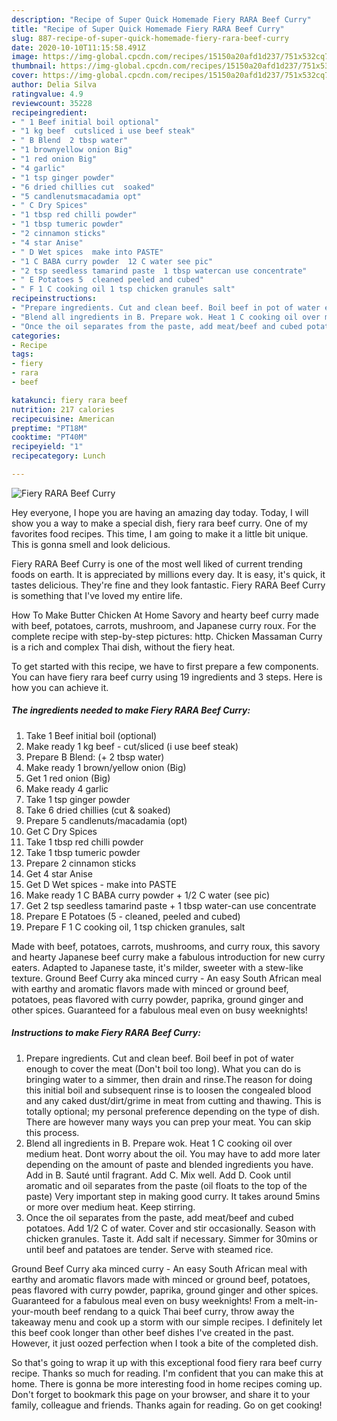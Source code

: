```yaml
---
description: "Recipe of Super Quick Homemade Fiery RARA Beef Curry"
title: "Recipe of Super Quick Homemade Fiery RARA Beef Curry"
slug: 887-recipe-of-super-quick-homemade-fiery-rara-beef-curry
date: 2020-10-10T11:15:58.491Z
image: https://img-global.cpcdn.com/recipes/15150a20afd1d237/751x532cq70/fiery-rara-beef-curry-recipe-main-photo.jpg
thumbnail: https://img-global.cpcdn.com/recipes/15150a20afd1d237/751x532cq70/fiery-rara-beef-curry-recipe-main-photo.jpg
cover: https://img-global.cpcdn.com/recipes/15150a20afd1d237/751x532cq70/fiery-rara-beef-curry-recipe-main-photo.jpg
author: Delia Silva
ratingvalue: 4.9
reviewcount: 35228
recipeingredient:
- " 1 Beef initial boil optional"
- "1 kg beef  cutsliced i use beef steak"
- " B Blend  2 tbsp water"
- "1 brownyellow onion Big"
- "1 red onion Big"
- "4 garlic"
- "1 tsp ginger powder"
- "6 dried chillies cut  soaked"
- "5 candlenutsmacadamia opt"
- " C Dry Spices"
- "1 tbsp red chilli powder"
- "1 tbsp tumeric powder"
- "2 cinnamon sticks"
- "4 star Anise"
- " D Wet spices  make into PASTE"
- "1 C BABA curry powder  12 C water see pic"
- "2 tsp seedless tamarind paste  1 tbsp watercan use concentrate"
- " E Potatoes 5  cleaned peeled and cubed"
- " F 1 C cooking oil 1 tsp chicken granules salt"
recipeinstructions:
- "Prepare ingredients. Cut and clean beef. Boil beef in pot of water enough to cover the meat (Don&#39;t boil too long). What you can do is bringing water to a simmer, then drain and rinse.The reason for doing this initial boil and subsequent rinse is to loosen the congealed blood and any caked dust/dirt/grime in meat from cutting and thawing. This is totally optional; my personal preference depending on the type of dish. There are however many ways you can prep your meat. You can skip this process."
- "Blend all ingredients in B. Prepare wok. Heat 1 C cooking oil over medium heat. Dont worry about the oil. You may have to add more later depending on the amount of paste and blended ingredients you have. Add in B. Sauté until fragrant. Add C. Mix well. Add D. Cook until aromatic and oil separates from the paste (oil floats to the top of the paste) Very important step in making good curry. It takes around 5mins or more over medium heat. Keep stirring."
- "Once the oil separates from the paste, add meat/beef and cubed potatoes. Add 1/2 C of water. Cover and stir occasionally. Season with chicken granules. Taste it. Add salt if necessary. Simmer for 30mins or until beef and patatoes are tender. Serve with steamed rice."
categories:
- Recipe
tags:
- fiery
- rara
- beef

katakunci: fiery rara beef 
nutrition: 217 calories
recipecuisine: American
preptime: "PT18M"
cooktime: "PT40M"
recipeyield: "1"
recipecategory: Lunch

---
```



![Fiery RARA Beef Curry](https://img-global.cpcdn.com/recipes/15150a20afd1d237/751x532cq70/fiery-rara-beef-curry-recipe-main-photo.jpg)

Hey everyone, I hope you are having an amazing day today. Today, I will show you a way to make a special dish, fiery rara beef curry. One of my favorites food recipes. This time, I am going to make it a little bit unique. This is gonna smell and look delicious.

Fiery RARA Beef Curry is one of the most well liked of current trending foods on earth. It is appreciated by millions every day. It is easy, it's quick, it tastes delicious. They're fine and they look fantastic. Fiery RARA Beef Curry is something that I've loved my entire life.

How To Make Butter Chicken At Home Savory and hearty beef curry made with beef, potatoes, carrots, mushroom, and Japanese curry roux. For the complete recipe with step-by-step pictures: http. Chicken Massaman Curry is a rich and complex Thai dish, without the fiery heat.


To get started with this recipe, we have to first prepare a few components. You can have fiery rara beef curry using 19 ingredients and 3 steps. Here is how you can achieve it.

<!--inarticleads1-->

##### The ingredients needed to make Fiery RARA Beef Curry:

1. Take  1 Beef initial boil (optional)
1. Make ready 1 kg beef - cut/sliced (i use beef steak)
1. Prepare  B Blend: (+ 2 tbsp water)
1. Make ready 1 brown/yellow onion (Big)
1. Get 1 red onion (Big)
1. Make ready 4 garlic
1. Take 1 tsp ginger powder
1. Take 6 dried chillies (cut &amp; soaked)
1. Prepare 5 candlenuts/macadamia (opt)
1. Get  C Dry Spices
1. Take 1 tbsp red chilli powder
1. Take 1 tbsp tumeric powder
1. Prepare 2 cinnamon sticks
1. Get 4 star Anise
1. Get  D Wet spices - make into PASTE
1. Make ready 1 C BABA curry powder + 1/2 C water (see pic)
1. Get 2 tsp seedless tamarind paste + 1 tbsp water-can use concentrate
1. Prepare  E Potatoes (5 - cleaned, peeled and cubed)
1. Prepare  F 1 C cooking oil, 1 tsp chicken granules, salt


Made with beef, potatoes, carrots, mushrooms, and curry roux, this savory and hearty Japanese beef curry make a fabulous introduction for new curry eaters. Adapted to Japanese taste, it&#39;s milder, sweeter with a stew-like texture. Ground Beef Curry aka minced curry - An easy South African meal with earthy and aromatic flavors made with minced or ground beef, potatoes, peas flavored with curry powder, paprika, ground ginger and other spices. Guaranteed for a fabulous meal even on busy weeknights! 

<!--inarticleads2-->

##### Instructions to make Fiery RARA Beef Curry:

1. Prepare ingredients. Cut and clean beef. Boil beef in pot of water enough to cover the meat (Don&#39;t boil too long). What you can do is bringing water to a simmer, then drain and rinse.The reason for doing this initial boil and subsequent rinse is to loosen the congealed blood and any caked dust/dirt/grime in meat from cutting and thawing. This is totally optional; my personal preference depending on the type of dish. There are however many ways you can prep your meat. You can skip this process.
1. Blend all ingredients in B. Prepare wok. Heat 1 C cooking oil over medium heat. Dont worry about the oil. You may have to add more later depending on the amount of paste and blended ingredients you have. Add in B. Sauté until fragrant. Add C. Mix well. Add D. Cook until aromatic and oil separates from the paste (oil floats to the top of the paste) Very important step in making good curry. It takes around 5mins or more over medium heat. Keep stirring.
1. Once the oil separates from the paste, add meat/beef and cubed potatoes. Add 1/2 C of water. Cover and stir occasionally. Season with chicken granules. Taste it. Add salt if necessary. Simmer for 30mins or until beef and patatoes are tender. Serve with steamed rice.


Ground Beef Curry aka minced curry - An easy South African meal with earthy and aromatic flavors made with minced or ground beef, potatoes, peas flavored with curry powder, paprika, ground ginger and other spices. Guaranteed for a fabulous meal even on busy weeknights! From a melt-in-your-mouth beef rendang to a quick Thai beef curry, throw away the takeaway menu and cook up a storm with our simple recipes. I definitely let this beef cook longer than other beef dishes I&#39;ve created in the past. However, it just oozed perfection when I took a bite of the completed dish. 

So that's going to wrap it up with this exceptional food fiery rara beef curry recipe. Thanks so much for reading. I'm confident that you can make this at home. There is gonna be more interesting food in home recipes coming up. Don't forget to bookmark this page on your browser, and share it to your family, colleague and friends. Thanks again for reading. Go on get cooking!
